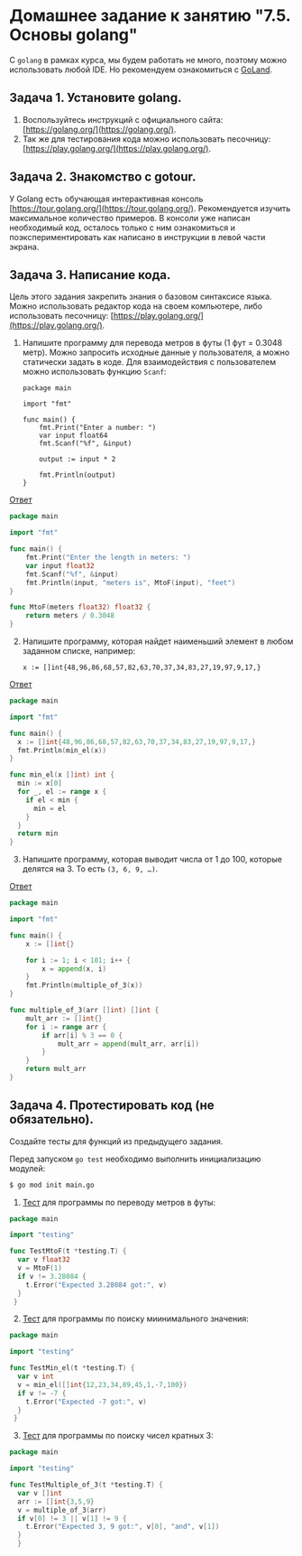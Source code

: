 # Домашнее задание к занятию "7.5. Основы golang"

С `golang` в рамках курса, мы будем работать не много, поэтому можно использовать любой IDE. 
Но рекомендуем ознакомиться с [GoLand](https://www.jetbrains.com/ru-ru/go/).  

## Задача 1. Установите golang.
1. Воспользуйтесь инструкций с официального сайта: [https://golang.org/](https://golang.org/).
2. Так же для тестирования кода можно использовать песочницу: [https://play.golang.org/](https://play.golang.org/).

## Задача 2. Знакомство с gotour.
У Golang есть обучающая интерактивная консоль [https://tour.golang.org/](https://tour.golang.org/). 
Рекомендуется изучить максимальное количество примеров. В консоли уже написан необходимый код, 
осталось только с ним ознакомиться и поэкспериментировать как написано в инструкции в левой части экрана.  

## Задача 3. Написание кода. 
Цель этого задания закрепить знания о базовом синтаксисе языка. Можно использовать редактор кода 
на своем компьютере, либо использовать песочницу: [https://play.golang.org/](https://play.golang.org/).

1. Напишите программу для перевода метров в футы (1 фут = 0.3048 метр). Можно запросить исходные данные 
у пользователя, а можно статически задать в коде.
    Для взаимодействия с пользователем можно использовать функцию `Scanf`:
    ```
    package main
    
    import "fmt"
    
    func main() {
        fmt.Print("Enter a number: ")
        var input float64
        fmt.Scanf("%f", &input)
    
        output := input * 2
    
        fmt.Println(output)    
    }
    ```

[Ответ](./src/task-1/main.go)
```go
package main

import "fmt"

func main() {
	fmt.Print("Enter the length in meters: ")
	var input float32
	fmt.Scanf("%f", &input)
	fmt.Println(input, "meters is", MtoF(input), "feet")
}

func MtoF(meters float32) float32 {
	return meters / 0.3048
}
```

2. Напишите программу, которая найдет наименьший элемент в любом заданном списке, например:
    ```
    x := []int{48,96,86,68,57,82,63,70,37,34,83,27,19,97,9,17,}
    ```
[Ответ](./src/task-2/main.go)
```go
package main

import "fmt"

func main() {
  x := []int{48,96,86,68,57,82,63,70,37,34,83,27,19,97,9,17,}
  fmt.Println(min_el(x))
}

func min_el(x []int) int {
  min := x[0]
  for _, el := range x {
  	if el < min {
  	  min = el
  	}
  }
  return min
}
```   

3. Напишите программу, которая выводит числа от 1 до 100, которые делятся на 3. То есть `(3, 6, 9, …)`.

[Ответ](./src/task-3/main.go)
```go
package main

import "fmt"

func main() {
	x := []int{}

	for i := 1; i < 101; i++ {
		x = append(x, i)
	}
	fmt.Println(multiple_of_3(x))
}

func multiple_of_3(arr []int) []int {
	mult_arr := []int{}
	for i := range arr {
		if arr[i] % 3 == 0 {
			mult_arr = append(mult_arr, arr[i])
		}
	}
	return mult_arr
}
```   

## Задача 4. Протестировать код (не обязательно).

Создайте тесты для функций из предыдущего задания. 

Перед запуском `go test` необходимо выполнить инициализацию модулей:
```bash
$ go mod init main.go
```

1. [Тест](./src/task-1/MtoF_test.go) для программы по переводу метров в футы:

```go 
package main

import "testing"

func TestMtoF(t *testing.T) {
  var v float32
  v = MtoF(1)
  if v != 3.28084 {
  	t.Error("Expected 3.28084 got:", v)
  }
 }
```

2. [Тест](./src/task-2/min_el_test.go) для программы по поиску миинимального значения:

```go 
package main

import "testing"

func TestMin_el(t *testing.T) {
  var v int
  v = min_el([]int{12,23,34,89,45,1,-7,100})
  if v != -7 {
    t.Error("Expected -7 got:", v)
  }
 }
```

3. [Тест](./src/task-3/multiple_test.go) для программы по поиску чисел кратных 3:

```go 
package main

import "testing"

func TestMultiple_of_3(t *testing.T) {
  var v []int
  arr := []int{3,5,9}
  v = multiple_of_3(arr)
  if v[0] != 3 || v[1] != 9 {
    t.Error("Expected 3, 9 got:", v[0], "and", v[1])
  }
  }
```
